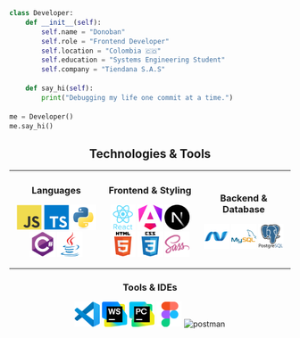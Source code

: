 ```python
class Developer:
    def __init__(self):
        self.name = "Donoban"
        self.role = "Frontend Developer"
        self.location = "Colombia 🇨🇴"
        self.education = "Systems Engineering Student"
        self.company = "Tiendana S.A.S"
    
    def say_hi(self):
        print("Debugging my life one commit at a time.")

me = Developer()
me.say_hi()
```

<div align="center">
  
## Technologies & Tools

<table>
<tr>
<td align="center" width="33%">

### Languages
<p>
  <img src="https://raw.githubusercontent.com/devicons/devicon/master/icons/javascript/javascript-original.svg" alt="javascript" width="45" height="45"/>
  <img src="https://raw.githubusercontent.com/devicons/devicon/master/icons/typescript/typescript-original.svg" alt="typescript" width="45" height="45"/>
  <img src="https://raw.githubusercontent.com/devicons/devicon/master/icons/python/python-original.svg" alt="python" width="45" height="45"/>
  <img src="https://raw.githubusercontent.com/devicons/devicon/master/icons/csharp/csharp-original.svg" alt="csharp" width="45" height="45"/>
  <img src="https://raw.githubusercontent.com/devicons/devicon/master/icons/java/java-original.svg" alt="java" width="45" height="45"/>
</p>

</td>
<td align="center" width="33%">

### Frontend & Styling
<p>
  <img src="https://raw.githubusercontent.com/devicons/devicon/master/icons/react/react-original-wordmark.svg" alt="react" width="45" height="45"/>
  <img src="https://raw.githubusercontent.com/devicons/devicon/master/icons/angular/angular-original.svg" alt="angular" width="45" height="45"/>
  <img src="https://raw.githubusercontent.com/devicons/devicon/master/icons/nextjs/nextjs-original.svg" alt="nextjs" width="45" height="45"/>
  <img src="https://raw.githubusercontent.com/devicons/devicon/master/icons/html5/html5-original-wordmark.svg" alt="html5" width="45" height="45"/>
  <img src="https://raw.githubusercontent.com/devicons/devicon/master/icons/css3/css3-original-wordmark.svg" alt="css3" width="45" height="45"/>
  <img src="https://raw.githubusercontent.com/devicons/devicon/master/icons/sass/sass-original.svg" alt="sass" width="45" height="45"/>
</p>

</td>
<td align="center" width="33%">

### Backend & Database
<p>
  <img src="https://raw.githubusercontent.com/devicons/devicon/master/icons/dot-net/dot-net-original.svg" alt="dotnet" width="45" height="45"/>
  <img src="https://raw.githubusercontent.com/devicons/devicon/master/icons/mysql/mysql-original-wordmark.svg" alt="mysql" width="45" height="45"/>
  <img src="https://raw.githubusercontent.com/devicons/devicon/master/icons/postgresql/postgresql-original-wordmark.svg" alt="postgresql" width="45" height="45"/>
</p>

</td>
</tr>
</table>

### Tools & IDEs
<p>
  <img src="https://raw.githubusercontent.com/devicons/devicon/master/icons/vscode/vscode-original.svg" alt="vscode" width="45" height="45"/>
  <img src="https://raw.githubusercontent.com/devicons/devicon/master/icons/webstorm/webstorm-original.svg" alt="webstorm" width="45" height="45"/>
  <img src="https://raw.githubusercontent.com/devicons/devicon/master/icons/pycharm/pycharm-original.svg" alt="pycharm" width="45" height="45"/>
  <img src="https://raw.githubusercontent.com/devicons/devicon/master/icons/figma/figma-original.svg" alt="figma" width="45" height="45"/>
  <img src="https://www.vectorlogo.zone/logos/getpostman/getpostman-icon.svg" alt="postman" width="45" height="45"/>
</p>
</div>
